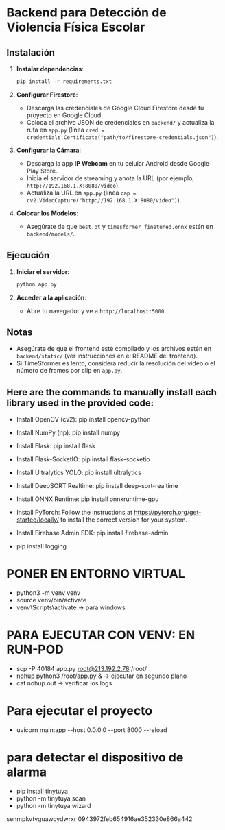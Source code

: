 # Backend para Detección de Violencia Física Escolar

## Instalación

1. **Instalar dependencias**:
   ```bash
   pip install -r requirements.txt
   ```

2. **Configurar Firestore**:
   - Descarga las credenciales de Google Cloud Firestore desde tu proyecto en Google Cloud.
   - Coloca el archivo JSON de credenciales en `backend/` y actualiza la ruta en `app.py` (línea `cred = credentials.Certificate("path/to/firestore-credentials.json")`).

3. **Configurar la Cámara**:
   - Descarga la app **IP Webcam** en tu celular Android desde Google Play Store.
   - Inicia el servidor de streaming y anota la URL (por ejemplo, `http://192.168.1.X:8080/video`).
   - Actualiza la URL en `app.py` (línea `cap = cv2.VideoCapture("http://192.168.1.X:8080/video")`).

4. **Colocar los Modelos**:
   - Asegúrate de que `best.pt` y `timesformer_finetuned.onnx` estén en `backend/models/`.

## Ejecución

1. **Iniciar el servidor**:
   ```bash
   python app.py
   ```

2. **Acceder a la aplicación**:
   - Abre tu navegador y ve a `http://localhost:5000`.

## Notas
- Asegúrate de que el frontend esté compilado y los archivos estén en `backend/static/` (ver instrucciones en el README del frontend).
- Si TimeSformer es lento, considera reducir la resolución del video o el número de frames por clip en `app.py`.







## Here are the commands to manually install each library used in the provided code:

- Install OpenCV (cv2): pip install opencv-python
- Install NumPy (np): pip install numpy
- Install Flask: pip install flask
- Install Flask-SocketIO: pip install flask-socketio
- Install Ultralytics YOLO: pip install ultralytics
- Install DeepSORT Realtime: pip install deep-sort-realtime
- Install ONNX Runtime: pip install onnxruntime-gpu

- Install PyTorch: Follow the instructions at https://pytorch.org/get-started/locally/ to install the correct version for your system.
- Install Firebase Admin SDK: pip install firebase-admin
- pip install logging



# PONER EN ENTORNO VIRTUAL
- python3 -m venv venv
- source venv/bin/activate 
- venv\Scripts\activate -> para windows


# PARA EJECUTAR CON VENV: EN RUN-POD
- scp -P 40184 app.py root@213.192.2.78:/root/
- nohup python3 /root/app.py &  -> ejecutar en segundo plano
- cat nohup.out  -> verificar los logs

# Para ejecutar el proyecto
- uvicorn main:app --host 0.0.0.0 --port 8000 --reload


# para detectar el dispositivo de alarma
- pip install tinytuya
- python -m tinytuya scan
- python -m tinytuya wizard

senmpkvtvguawcydwrxr
0943972feb654916ae352330e866a442